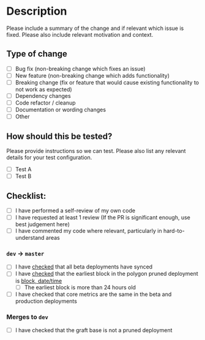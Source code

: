 # Description

Please include a summary of the change and if relevant which issue is fixed. Please also include relevant motivation and context.

## Type of change

- [ ] Bug fix (non-breaking change which fixes an issue)
- [ ] New feature (non-breaking change which adds functionality)
- [ ] Breaking change (fix or feature that would cause existing functionality to not work as expected)
- [ ] Dependency changes
- [ ] Code refactor / cleanup
- [ ] Documentation or wording changes
- [ ] Other

## How should this be tested?

Please provide instructions so we can test. Please also list any relevant details for your test configuration.

- [ ] Test A
- [ ] Test B

## Checklist:

- [ ] I have performed a self-review of my own code
- [ ] I have requested at least 1 review (If the PR is significant enough, use best judgement here)
- [ ] I have commented my code where relevant, particularly in hard-to-understand areas

### `dev` -> `master`

- [ ] I have [checked](https://balancer.github.io/balancer-subgraph-v2/status.html) that all beta deployments have synced
- [ ] I have [checked](https://api.thegraph.com/subgraphs/name/balancer-labs/balancer-polygon-prune-v2-beta/graphql?query=%0A%7B%0A++balancers%28block%3A%7Bnumber%3A1%7D%29%7B%0A++++id%0A++%7D%0A%7D) that the earliest block in the polygon pruned deployment is [block, date/time](https://polygonscan.com/block/block)
  - [ ] The earliest block is more than 24 hours old
- [ ] I have checked that core metrics are the same in the beta and production deployments

### Merges to `dev`

- [ ] I have checked that the graft base is not a pruned deployment
